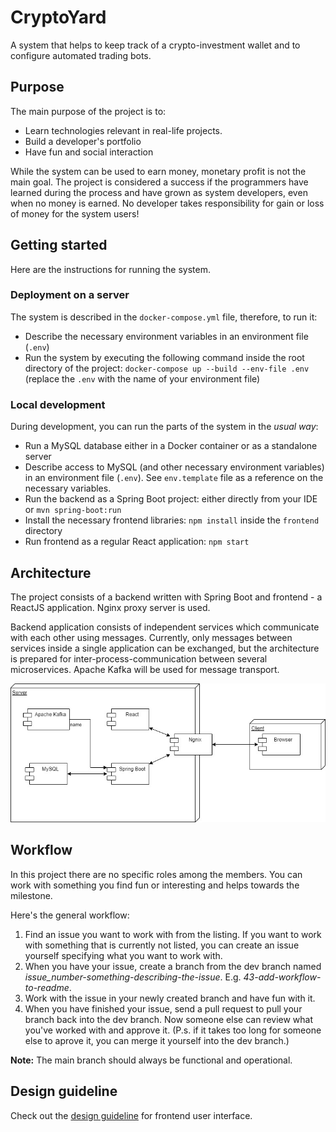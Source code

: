 # CryptoYard

A system that helps to keep track of a crypto-investment wallet and to configure automated trading bots.

## Purpose

The main purpose of the project is to:

* Learn technologies relevant in real-life projects.
* Build a developer's portfolio
* Have fun and social interaction

While the system can be used to earn money, monetary profit is not the main goal. The project is considered a success if
the programmers have learned during the process and have grown as system developers, even when no money is earned. No
developer takes responsibility for gain or loss of money for the system users!

## Getting started

Here are the instructions for running the system.

### Deployment on a server

The system is described in the `docker-compose.yml` file, therefore, to run it:

* Describe the necessary environment variables in an environment file (`.env`)
* Run the system by executing the following command inside the root directory of the
  project: `docker-compose up --build --env-file .env` (replace the `.env` with the name of your environment file)

### Local development

During development, you can run the parts of the system in the _usual way_:

* Run a MySQL database either in a Docker container or as a standalone server
* Describe access to MySQL (and other necessary environment variables) in an environment file (`.env`).
  See `env.template` file as a reference on the necessary variables.
* Run the backend as a Spring Boot project: either directly from your IDE or `mvn spring-boot:run`
* Install the necessary frontend libraries: `npm install` inside the `frontend` directory
* Run frontend as a regular React application: `npm start`

## Architecture

The project consists of a backend written with Spring Boot and frontend - a ReactJS application. Nginx proxy server is
used.

Backend application consists of independent services which communicate with each other using messages. Currently, only
messages between services inside a single application can be exchanged, but the architecture is prepared for
inter-process-communication between several microservices. Apache Kafka will be used for message transport.

![architecture diagram](./documentation/architecture-diagram-v1.0.jpg)

[//]: # (TODO: Diagram for messaging architecture)

## Workflow

In this project there are no specific roles among the members. You can work with something you find fun or interesting
and helps towards the milestone.

Here's the general workflow:

1. Find an issue you want to work with from the listing. If you want to work with something that is currently not
   listed, you can create an issue yourself specifying what you want to work with.
2. When you have your issue, create a branch from the dev branch named _issue_number-something-describing-the-issue_.
   E.g. _43-add-workflow-to-readme_.
3. Work with the issue in your newly created branch and have fun with it.
4. When you have finished your issue, send a pull request to pull your branch back into the dev branch. Now someone else
   can review what you've worked with and approve it. (P.s. if it takes too long for someone else to aprove it, you can
   merge it yourself into the dev branch.)

**Note:** The main branch should always be functional and operational.

## Design guideline

Check out the [design guideline](documentation/design-guidelines) for frontend user interface.
